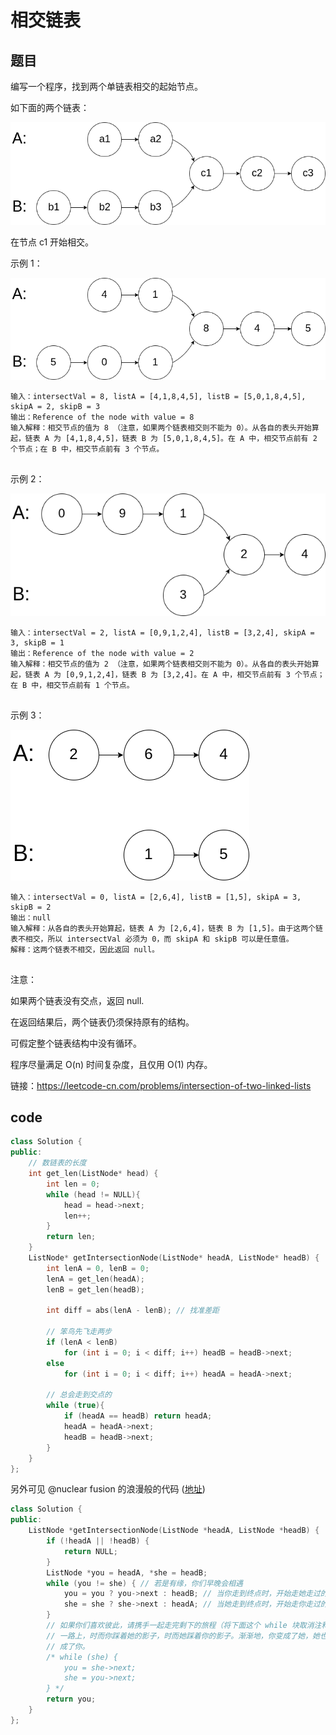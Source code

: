 # 相交链表

## 题目

编写一个程序，找到两个单链表相交的起始节点。

如下面的两个链表：

![160_statement](img/160_statement.png)

在节点 c1 开始相交。

示例 1：

![160_example_1](img/160_example_1.png)

	输入：intersectVal = 8, listA = [4,1,8,4,5], listB = [5,0,1,8,4,5], skipA = 2, skipB = 3
	输出：Reference of the node with value = 8
	输入解释：相交节点的值为 8 （注意，如果两个链表相交则不能为 0）。从各自的表头开始算起，链表 A 为 [4,1,8,4,5]，链表 B 为 [5,0,1,8,4,5]。在 A 中，相交节点前有 2 个节点；在 B 中，相交节点前有 3 个节点。
	 

示例 2：

![160_example_2](img/160_example_2.png)


	输入：intersectVal = 2, listA = [0,9,1,2,4], listB = [3,2,4], skipA = 3, skipB = 1
	输出：Reference of the node with value = 2
	输入解释：相交节点的值为 2 （注意，如果两个链表相交则不能为 0）。从各自的表头开始算起，链表 A 为 [0,9,1,2,4]，链表 B 为 [3,2,4]。在 A 中，相交节点前有 3 个节点；在 B 中，相交节点前有 1 个节点。
	 

示例 3：

![160_example_3](img/160_example_3.png)


	输入：intersectVal = 0, listA = [2,6,4], listB = [1,5], skipA = 3, skipB = 2
	输出：null
	输入解释：从各自的表头开始算起，链表 A 为 [2,6,4]，链表 B 为 [1,5]。由于这两个链表不相交，所以 intersectVal 必须为 0，而 skipA 和 skipB 可以是任意值。
	解释：这两个链表不相交，因此返回 null。
	 

注意：

如果两个链表没有交点，返回 null.

在返回结果后，两个链表仍须保持原有的结构。

可假定整个链表结构中没有循环。

程序尽量满足 O(n) 时间复杂度，且仅用 O(1) 内存。



链接：https://leetcode-cn.com/problems/intersection-of-two-linked-lists

## code
```cpp
class Solution {
public:
	// 数链表的长度
	int get_len(ListNode* head) {
		int len = 0;
		while (head != NULL){
			head = head->next;
			len++;
		}
		return len;
	}
	ListNode* getIntersectionNode(ListNode* headA, ListNode* headB) {
		int lenA = 0, lenB = 0;
		lenA = get_len(headA);
		lenB = get_len(headB);

		int diff = abs(lenA - lenB); // 找准差距
		
		// 笨鸟先飞走两步
		if (lenA < lenB) 
			for (int i = 0; i < diff; i++) headB = headB->next;
		else
			for (int i = 0; i < diff; i++) headA = headA->next;
		
		// 总会走到交点的
		while (true){
			if (headA == headB) return headA;
			headA = headA->next;
			headB = headB->next;
		}
	}
};
```

另外可见 @nuclear fusion 的浪漫般的代码
([地址](https://leetcode-cn.com/problems/intersection-of-two-linked-lists/comments/293795))

```cpp
class Solution {
public:
    ListNode *getIntersectionNode(ListNode *headA, ListNode *headB) {
        if (!headA || !headB) {
            return NULL;
        }
        ListNode *you = headA, *she = headB;
        while (you != she) { // 若是有缘，你们早晚会相遇
            you = you ? you->next : headB; // 当你走到终点时，开始走她走过的路
            she = she ? she->next : headA; // 当她走到终点时，开始走你走过的路
        }
        // 如果你们喜欢彼此，请携手一起走完剩下的旅程（将下面这个 while 块取消注释）。
        // 一路上，时而你踩着她的影子，时而她踩着你的影子。渐渐地，你变成了她，她也变
        // 成了你。
        /* while (she) {
            you = she->next;
            she = you->next;
        } */
        return you;
    }
};
```